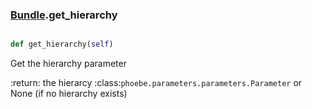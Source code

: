 ### [Bundle](Bundle.md).get_hierarchy

```py

def get_hierarchy(self)

```



Get the hierarchy parameter

:return: the hierarcy :class:`phoebe.parameters.parameters.Parameter`
    or None (if no hierarchy exists)


